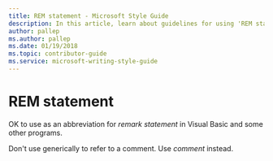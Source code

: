 ```yaml
---
title: REM statement - Microsoft Style Guide
description: In this article, learn about guidelines for using 'REM statement' in Microsoft documents and when to use 'comment' instead.
author: pallep
ms.author: pallep
ms.date: 01/19/2018
ms.topic: contributor-guide
ms.service: microsoft-writing-style-guide
---
```


# REM statement

OK to use as an abbreviation for *remark statement* in Visual Basic and some other programs. 

Don't use generically to refer to a comment. Use *comment* instead.
